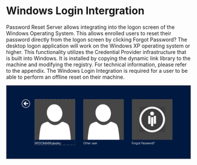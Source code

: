 [title]: # (Windows Login Intergration)
[tags]: # (questions)
[priority]: # (1)
# Windows Login Intergration

Password Reset Server allows integrating into the logon screen of the Windows Operating System. This
allows enrolled users to reset their password directly from the logon screen by clicking Forgot Password?
The desktop logon application will work on the Windows XP operating system or higher.
This functionality utilizes the Credential Provider infrastructure that is built into Windows. It is installed
by copying the dynamic link library to the machine and modifying the registry. For technical information,
please refer to the appendix.
The Windows Login Integration is required for a user to be able to perform an offline reset on their
machine.

   ![Login](images/login.png)